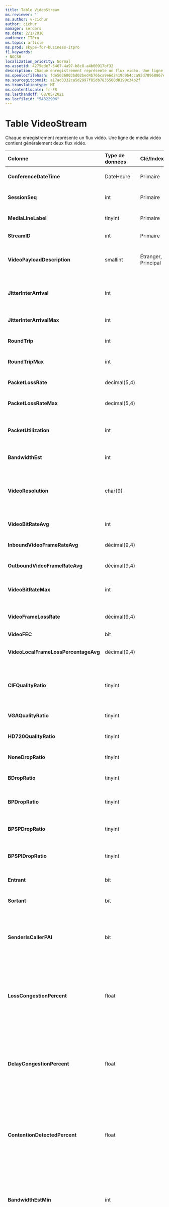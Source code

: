 ```yaml
---
title: Table VideoStream
ms.reviewer: ''
ms.author: v-cichur
author: cichur
manager: serdars
ms.date: 2/1/2018
audience: ITPro
ms.topic: article
ms.prod: skype-for-business-itpro
f1.keywords:
- NOCSH
localization_priority: Normal
ms.assetid: 4275ede7-5467-4a97-b8c8-a4b00917bf32
description: Chaque enregistrement représente un flux vidéo. Une ligne de média vidéo contient généralement deux flux vidéo.
ms.openlocfilehash: fde5036803bd02bed4b766ca9e6d2419d9b4cca92d78968867e18e9e4083897e
ms.sourcegitcommit: a17ad3332ca5d2997f85db7835500d8190c34b2f
ms.translationtype: MT
ms.contentlocale: fr-FR
ms.lasthandoff: 08/05/2021
ms.locfileid: "54322906"
---
```

# <a name="videostream-table"></a>Table VideoStream
 
Chaque enregistrement représente un flux vidéo. Une ligne de média vidéo contient généralement deux flux vidéo.
  
|**Colonne**|**Type de données**|**Clé/Index**|**Détails**|
|:-----|:-----|:-----|:-----|
|**ConferenceDateTime** <br/> |DateHeure  <br/> |Primaire  <br/> |Référencé à partir de [la table MediaLine](medialine-0.md).  <br/> |
|**SessionSeq** <br/> |int  <br/> |Primaire  <br/> |R référencé à partir de [la table MediaLine](medialine-0.md).  <br/> |
|**MediaLineLabel** <br/> |tinyint  <br/> |Primaire  <br/> |Référencé à partir de [la table MediaLine](medialine-0.md).  <br/> |
|**StreamID** <br/> |int  <br/> |Primaire  <br/> |ID unique dans une ligne de média.  <br/> |
|**VideoPayloadDescription** <br/> |smallint  <br/> |Étranger, Principal  <br/> |Description de la charge utile. Pour plus [d’informations, voir la table PayloadDescription.](payloaddescription.md) <br/> |
|**JitterInterArrival** <br/> |int  <br/> | <br/> |Gigue réseau moyenne d’après les statistiques RTCP (Real Time Control Protocol).  <br/> |
|**JitterInterArrivalMax** <br/> |int  <br/> | <br/> |Gigue réseau maximale pendant la session vidéo.  <br/> |
|**RoundTrip** <br/> |int  <br/> | <br/> |Durée d’aller-retour d’après les statistiques RTCP.  <br/> |
|**RoundTripMax** <br/> |int  <br/> | <br/> |Durée maximale d’aller-retour pour le flux vidéo.  <br/> |
|**PacketLossRate** <br/> |decimal(5,4)  <br/> | <br/> |Taux moyen de perte de paquets pendant l’appel.  <br/> |
|**PacketLossRateMax** <br/> |decimal(5,4)  <br/> | <br/> |Perte maximale de paquets observée pendant l’appel.  <br/> |
|**PacketUtilization** <br/> |int  <br/> | <br/> |Nombre de paquets pour le flux vidéo (protocole rtp de transport en temps réel).  <br/> |
|**BandwidthEst** <br/> |int  <br/> | <br/> |Estimations de bande passante pour le flux vidéo.  <br/> |
|**VideoResolution** <br/> |char(9)  <br/> | <br/> |Résolution de la vidéo en pixels de largeur multipliée par la hauteur en pixels. Signalé sous la mesure d’une chaîne.  <br/> |
|**VideoBitRateAvg** <br/> |int  <br/> | <br/> |Vitesse de bit moyenne du flux vidéo.  <br/> |
|**InboundVideoFrameRateAvg** <br/> |décimal(9,4)  <br/> | <br/> |Fréquence d’images vidéo reçues.  <br/> |
|**OutboundVideoFrameRateAvg** <br/> |décimal(9,4)  <br/> | <br/> |Fréquence d’images vidéo envoyées.  <br/> |
|**VideoBitRateMax** <br/> |int  <br/> | <br/> |Vitesse de bits vidéo maximale pendant la session vidéo.  <br/> |
|**VideoFrameLossRate** <br/> |décimal(9,4)  <br/> | <br/> |Pourcentage du nombre total d’images vidéo perdues.  <br/> |
|**VideoFEC** <br/> |bit  <br/> | <br/> |Non disponible.  <br/> |
|**VideoLocalFrameLossPercentageAvg** <br/> |décimal(9,4)  <br/> ||Pourcentage du nombre total d’images vidéo perdues.  <br/> |
|**CIFQualityRatio** <br/> |tinyint  <br/> ||Pourcentage de l’appel qui était à la résolution CIF (Common Interchange Format).  <br/> |
|**VGAQualityRatio** <br/> |tinyint  <br/> ||Pourcentage de l’appel à résolution VGA.  <br/> |
|**HD720QualityRatio** <br/> |tinyint  <br/> ||Pourcentage de l’appel à résolution HD720.  <br/> |
|**NoneDropRatio** <br/> |tinyint  <br/> ||Pourcentage de la durée de l’appel sans aucune image.  <br/> |
|**BDropRatio** <br/> |tinyint  <br/> ||Pourcentage de la durée de l’appel avec une image B.  <br/> |
|**BPDropRatio** <br/> |tinyint  <br/> ||Pourcentage de la durée de l’appel avec une image BP en cours.  <br/> |
|**BPSPDropRatio** <br/> |tinyint  <br/> ||Pourcentage de la durée de l’appel avec une baisse de trame BPSP.  <br/> |
|**BPSPIDropRatio** <br/> |tinyint  <br/> ||Pourcentage de la durée de l’appel avec une baisse des images BPSPI.  <br/> |
|**Entrant** <br/> |bit  <br/> | <br/> |Les données de flux côté récepteur sont reçues.  <br/> |
|**Sortant** <br/> |bit  <br/> | <br/> |Les données de flux côté expéditeur sont reçues.  <br/> |
|**SenderIsCallerPAI** <br/> |bit  <br/> | <br/> |1 signifie que la direction du flux va de l’appelant à l’appelé.  <br/> 0 signifie que la direction du flux va de l’appelé à l’appelant.  <br/> |
|**LossCongestionPercent** <br/> |float  <br/> ||Indique le pourcentage du temps où l’appel était dans un état de congestion de perte.  <br/> Cette colonne a été introduite dans Microsoft Lync Server 2013.  <br/> |
|**DelayCongestionPercent** <br/> |float  <br/> ||Indique le pourcentage de l’appel pendant lequel la congestion a été causée par l’arrivée différée de paquets réseau.  <br/> Cette colonne a été introduite dans Microsoft Lync Server 2013.  <br/> |
|**ContentionDetectedPercent** <br/> |float  <br/> ||Indique le pourcentage du temps où l’appel était en concurrence pour les ressources réseau.  <br/> Cette colonne a été introduite dans Microsoft Lync Server 2013.  <br/> |
|**BandwidthEstMin** <br/> |int  <br/> ||Quantité minimale d’estimation de la bande passante mesurée pendant l’appel.  <br/> Cette colonne a été introduite dans Microsoft Lync Server 2013.  <br/> |
|**BandwidthEstMax** <br/> |int  <br/> ||Quantité maximale d’estimation de la bande passante mesurée pendant l’appel.  <br/> Cette colonne a été introduite dans Microsoft Lync Server 2013.  <br/> |
|**BandwidthEstStdDev** <br/> |int  <br/> ||Écart-type de l’estimation de la bande passante mesuré pendant l’appel.  <br/> Cette colonne a été introduite dans Microsoft Lync Server 2013.  <br/> |
|**BandwidthEstAvge** <br/> |int  <br/> ||Quantité moyenne d’estimation de la bande passante mesurée pendant l’appel.  <br/> Cette colonne a été introduite dans Microsoft Lync Server 2013.  <br/> |
|**LowBandwidthForMultiview** <br/> |float  <br/> ||Pourcentage de l’appel où le point de terminaison a déterminé que la connexion réseau ne pouvait pas prendre en charge la vidéo multiview.  <br/> Cette colonne a été introduite dans Microsoft Lync Server 2013.  <br/> |
|**RelativeOneWayTotal** <br/> |float  <br/> ||Quantité totale de latence unidirectionnelle. La latence unidirectionnelle relative mesure le retard entre le client et le serveur.  <br/> Cette colonne a été introduite dans Microsoft Lync Server 2013.  <br/> |
|**RelativeOneWayAverage** <br/> |float  <br/> ||Quantité moyenne de latence unidirectionnelle. La latence unidirectionnelle relative mesure le retard entre le client et le serveur.  <br/> Cette colonne a été introduite dans Microsoft Lync Server 2013.  <br/> |
|**RelativeOneWayMax** <br/> |float  <br/> ||Quantité maximale de latence unidirectionnelle. La latence unidirectionnelle relative mesure le retard entre le client et le serveur.  <br/> Cette colonne a été introduite dans Microsoft Lync Server 2013.  <br/> |
|**RelativeOneWayBurstOccurrences** <br/> |int  <br/> ||Nombre total d’occurrences de rafales unidirectionnelles. Une transmission « par rafales » est une transmission dans laquelle les données sont diffusées en rafales imprévisibles par opposition à un flux de données régulier. Cette valeur mesure le flux de données entre le client et le serveur.  <br/> Cette colonne a été introduite dans Microsoft Lync Server 2013.  <br/> |
|**RelativeOneWayBurstDensity** <br/> |int  <br/> ||Densité totale des rafales unidirectionnelles. Une transmission « par rafales » est une transmission dans laquelle les données sont diffusées en rafales imprévisibles par opposition à un flux de données régulier. Cette valeur mesure le flux de données entre le client et le serveur.  <br/> Cette colonne a été introduite dans Microsoft Lync Server 2013.  <br/> |
|**RelativeOneWayBurstDuration** <br/> |float  <br/> ||Durée totale des rafales unidirectionnelles. Une transmission « par rafales » est une transmission dans laquelle les données sont diffusées en rafales imprévisibles par opposition à un flux de données régulier. Cette valeur mesure le flux de données entre le client et le serveur.  <br/> Cette colonne a été introduite dans Microsoft Lync Server 2013.  <br/> |
|**RelativeOneWayGapOccurrences** <br/> |int  <br/> ||Nombre total d’occurrences d’intervalles unidirectionnels. Une transmission « par rafales » est une transmission dans laquelle les données sont diffusées en rafales imprévisibles par opposition à un flux régulier ; les intervalles indiquent des retards entre ces rafales. Cette valeur mesure le flux de données entre le client et le serveur.  <br/> Cette colonne a été introduite dans Microsoft Lync Server 2013.  <br/> |
|**RelativeOneWayGapDensity** <br/> |float  <br/> ||Densité totale des intervalles unidirectionnels. Une transmission « par rafales » est une transmission dans laquelle les données sont diffusées en rafales imprévisibles par opposition à un flux régulier ; les intervalles indiquent des retards entre ces rafales. Cette valeur mesure le flux de données entre le client et le serveur.  <br/> Cette colonne a été introduite dans Microsoft Lync Server 2013.  <br/> |
|**RelativeOneWayGapDuration** <br/> |float  <br/> ||Durée totale des intervalles unidirectionnels. Une transmission « par rafales » est une transmission dans laquelle les données sont diffusées en rafales imprévisibles par opposition à un flux régulier ; les intervalles indiquent des retards entre ces rafales. Cette valeur mesure le flux de données entre le client et le serveur.  <br/> Cette colonne a été introduite dans Microsoft Lync Server 2013.  <br/> |
|**VideoPacketLossRate** <br/> |décimal(9,4)  <br/> ||Taux auquel les paquets vidéo ont été perdus.  <br/> Cette colonne a été introduite dans Microsoft Lync Server 2013.  <br/> |
|**VideoAllocateBWAvg** <br/> |int  <br/> ||Quantité moyenne de bande passante allouée à la vidéo.  <br/> Cette colonne a été introduite dans Microsoft Lync Server 2013.  <br/> |
|**SendCodecTypes** <br/> |smallint  <br/> |Étranger  <br/> |Type de codecs vidéo utilisés par l’expéditeur. Pour plus d’informations, voir la [table CodecDescription.](codecdescription.md) <br/> Cette colonne a été introduite dans Microsoft Lync Server 2013.  <br/> |
|**SendResolutionWidth** <br/> |int  <br/> ||Largeur de résolution utilisée par l’expéditeur.  <br/> Cette colonne a été introduite dans Microsoft Lync Server 2013.  <br/> |
|**SendResolutionHeight** <br/> |int  <br/> ||Hauteur de résolution utilisée par l’expéditeur.  <br/> Cette colonne a été introduite dans Microsoft Lync Server 2013.  <br/> |
|**SendFrameRateAverage** <br/> |float  <br/> ||Transmission moyenne de fréquence d’images vidéo utilisée par l’expéditeur.  <br/> Cette colonne a été introduite dans Microsoft Lync Server 2013.  <br/> |
|**SendBitRateMaximum** <br/> |int  <br/> ||Vitesse de bits maximale pour l’expéditeur.  <br/> Cette colonne a été introduite dans Microsoft Lync Server 2013.  <br/> |
|**SendBitRateAverage** <br/> |int  <br/> ||Vitesse de bit moyenne pour l’expéditeur.  <br/> |
|**SendVideoStreamsMax** <br/> |int  <br/> ||Nombre maximal de flux vidéo utilisés par l’expéditeur.  <br/> Cette colonne a été introduite dans Microsoft Lync Server 2013.  <br/> |
|**RecvCodecTypes** <br/> |smallint  <br/> |Étranger  <br/> |Codes vidéo utilisés par le récepteur. Pour plus d’informations, voir la [table CodecDescription.](codecdescription.md) <br/> Cette colonne a été introduite dans Microsoft Lync Server 2013.  <br/> |
|**RecvResolutionWidth** <br/> |int  <br/> ||Largeur de résolution utilisée par le récepteur.  <br/> Cette colonne a été introduite dans Microsoft Lync Server 2013.  <br/> |
|**RecvResolutionHeight** <br/> |int  <br/> ||Hauteur de résolution utilisée par le récepteur.  <br/> Cette colonne a été introduite dans Microsoft Lync Server 2013.  <br/> |
|**RecvFrameRateAverage** <br/> |float  <br/> ||Fréquence d’images vidéo moyenne utilisée par le récepteur.  <br/> Cette colonne a été introduite dans Microsoft Lync Server 2013.  <br/> |
|**RecvBitRateMaximum** <br/> |int  <br/> ||Vitesse de bits maximale pour le récepteur.  <br/> Cette colonne a été introduite dans Microsoft Lync Server 2013.  <br/> |
|**RecvBitRateAverage** <br/> |int  <br/> ||Vitesse de bit moyenne pour le récepteur.  <br/> Cette colonne a été introduite dans Microsoft Lync Server 2013.  <br/> |
|**RecvVideoStreamsMax** <br/> |int  <br/> ||Nombre maximal de flux vidéo pour le récepteur.  <br/> Cette colonne a été introduite dans Microsoft Lync Server 2013.  <br/> |
|**RecvVideoStreamsMin** <br/> |int  <br/> ||Flux vidéo minimaux pour le récepteur.  <br/> Cette colonne a été introduite dans Microsoft Lync Server 2013.  <br/> |
|**RecvVideoStreamsMode** <br/> |int  <br/> ||Mode vidéo (par exemple, galerie ou flux unique) pour le récepteur.  <br/> Cette colonne a été introduite dans Microsoft Lync Server 2013.  <br/> |
|**VideoPostFECPLR** <br/> |float  <br/> ||Taux de perte de paquets après l’application de la correction des erreurs de forward.  <br/> Cette colonne a été introduite dans Microsoft Lync Server 2013.  <br/> |
|**DynamicCapabilityPercent** <br/> |float  <br/> ||Pourcentage de temps d’activité de l’indicateur de fonctionnalité dynamique.  <br/> Cette colonne a été introduite dans Microsoft Lync Server 2013.  <br/> |
|**ResolutionMin** <br/> |char(9)  <br/> ||Résolution minimale mesurée pendant l’appel.  <br/> Cette colonne a été introduite dans Microsoft Lync Server 2013.  <br/> |
|**LowBitRateCallPercent** <br/> |float  <br/> ||Pourcentage de l’appel inférieur au seuil de vitesse de bits faible (70 kilobits par seconde).  <br/> Cette colonne a été introduite dans Microsoft Lync Server 2013.  <br/> |
|**LowFrameRateCallPercent** <br/> |float  <br/> ||Pourcentage de l’appel inférieur au seuil de fréquence d’images faible (7,5 images par seconde, entrant).  <br/> Cette colonne a été introduite dans Microsoft Lync Server 2013.  <br/> |
|**LowResolutionCallPercent** <br/> |float  <br/> ||Pourcentage de l’appel qui s’est produit à la résolution la plus faible.  <br/> Cette colonne a été introduite dans Microsoft Lync Server 2013.  <br/> Cette colonne a été introduite dans Microsoft Lync Server 2013.  <br/> |
|**DurationSeconds** <br/> |float  <br/> ||Durée de l’appel en secondes.  <br/> Cette colonne a été introduite dans Microsoft Lync Server 2013.  <br/> |
|**IsAggregatedData** <br/> |bit  <br/> ||Indique si les données ont été agrégées à partir de plusieurs appels.  <br/> Cette colonne a été introduite dans Microsoft Lync Server 2013.  <br/> |
   

